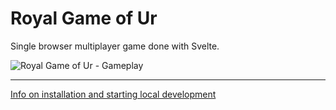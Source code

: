 # Royal Game of Ur

Single browser multiplayer game done with Svelte.

![Royal Game of Ur - Gameplay](https://selimhex.github.io/royal-game-of-UR/public/assets/meta/RGOU_gameplay.jpg)

---

[Info on installation and starting local development](START.md)